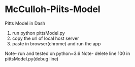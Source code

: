 # McCulloh-Piits-Model
Pitts Model in Dash

1. run python pittsModel.py
2. copy the url of local host server
3. paste in browser(chrome) and run the app

Note- run and tested on python=3.6
Note- delete line 100 in pittsModel.py(debug line)
